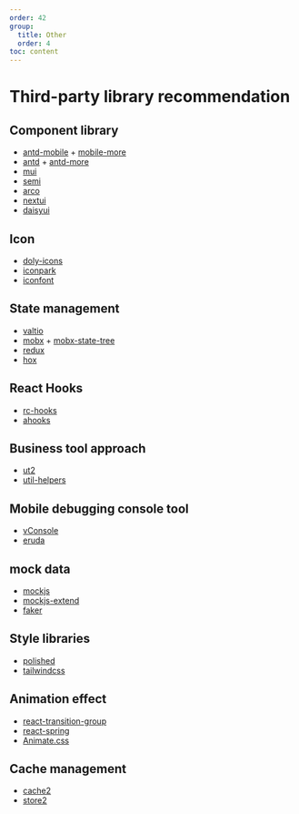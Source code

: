 ```yaml
---
order: 42
group:
  title: Other
  order: 4
toc: content
---
```


# Third-party library recommendation

## Component library

- [antd-mobile] + [mobile-more]
- [antd] + [antd-more]
- [mui]
- [semi]
- [arco]
- [nextui]
- [daisyui]

## Icon

- [doly-icons]
- [iconpark]
- [iconfont]

## State management

- [valtio]
- [mobx] + [mobx-state-tree]
- [redux]
- [hox]

## React Hooks

- [rc-hooks]
- [ahooks]

## Business tool approach

- [ut2]
- [util-helpers]

## Mobile debugging console tool

- [vConsole]
- [eruda]

## mock data

- [mockjs]
- [mockjs-extend]
- [faker]

## Style libraries

- [polished]
- [tailwindcss]

## Animation effect

- [react-transition-group]
- [react-spring]
- [Animate.css]

## Cache management

- [cache2]
- [store2]

[vconsole]: https://github.com/Tencent/vConsole
[eruda]: https://github.com/liriliri/eruda
[mockjs]: https://github.com/nuysoft/Mock/wiki
[mockjs-extend]: https://www.npmjs.com/package/mockjs-extend
[cache2]: https://www.npmjs.com/package/cache2
[store2]: https://www.npmjs.com/package/store2
[faker]: https://github.com/faker-js/faker
[hox]: https://github.com/umijs/hox
[mobx]: https://github.com/mobxjs/mobx
[mobx-state-tree]: https://github.com/mobxjs/mobx-state-tree
[redux]: https://github.com/reduxjs/redux
[react-transition-group]: https://reactcommunity.org/react-transition-group/
[react-spring]: https://github.com/react-spring/react-spring
[animate.css]: https://animate.style/
[rc-hooks]: https://doly-dev.github.io/rc-hooks/latest/index.html
[ahooks]: https://ahooks.js.org/
[util-helpers]: https://doly-dev.github.io/util-helpers/index.html
[mui]: https://mui.com/
[nextui]: https://nextui.org/
[antd-mobile]: https://mobile.ant.design/
[mobile-more]: https://mobile-more.vercel.app/
[antd]: https://ant.design/
[antd-more]: https://antd-more.vercel.app/
[semi]: https://semi.design/
[arco]: https://arco.design/
[doly-icons]: https://doly-dev.github.io/doly-icons/latest/
[ut2]: https://caijf.github.io/ut2/index.html
[polished]: https://polished.js.org/docs/
[daisyui]: https://daisyui.com/
[tailwindcss]: https://tailwindcss.com/
[valtio]: https://valtio.pmnd.rs/
[iconpark]: https://iconpark.oceanengine.com/
[iconfont]: https://www.iconfont.cn/
